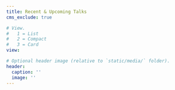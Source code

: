 ```yaml
---
title: Recent & Upcoming Talks
cms_exclude: true

# View.
#   1 = List
#   2 = Compact
#   3 = Card
view: 

# Optional header image (relative to `static/media/` folder).
header:
  caption: ''
  image: ''
---
```

